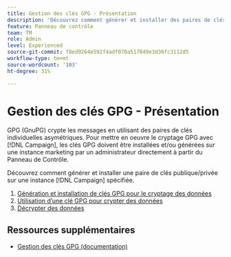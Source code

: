 ```yaml
---
title: Gestion des clés GPG - Présentation
description: 'Découvrez comment générer et installer des paires de clés publiques/privées sur une instance  [!DNL Campaign] spécifiée. '
feature: Panneau de contrôle
team: TM
role: Admin
level: Experienced
source-git-commit: f8ed9264e592f4adf070a517049e3d36fc3112d5
workflow-type: tm+mt
source-wordcount: '103'
ht-degree: 31%

---
```


# Gestion des clés GPG - Présentation

GPG (GnuPG) crypte les messages en utilisant des paires de clés individuelles asymétriques. Pour mettre en oeuvre le cryptage GPG avec [!DNL Campaign], les clés GPG doivent être installées et/ou générées sur une instance marketing par un administrateur directement à partir du Panneau de Contrôle.

Découvrez comment générer et installer une paire de clés publique/privée sur une instance [!DNL Campaign] spécifiée.

1. [Génération et installation de clés GPG pour le cryptage des données](./generate-and-install-gpg-keys-for-data-encryption.md)
2. [Utilisation d’une clé GPG pour crypter des données](./use-a-gpg-key-to-encrypt-data.md)
3. [Décrypter des données](./decrypt-data.md)

## Ressources supplémentaires

* [Gestion des clés GPG (documentation)](https://experienceleague.adobe.com/docs/control-panel/using/instances-settings/gpg-keys-management.html?lang=fr)
